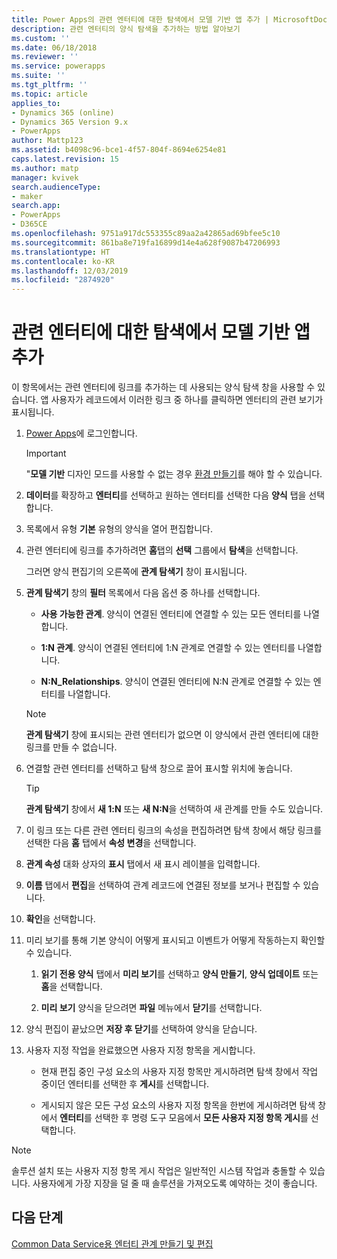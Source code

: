 ```yaml
---
title: Power Apps의 관련 엔터티에 대한 탐색에서 모델 기반 앱 추가 | MicrosoftDocs
description: 관련 엔터티의 양식 탐색을 추가하는 방법 알아보기
ms.custom: ''
ms.date: 06/18/2018
ms.reviewer: ''
ms.service: powerapps
ms.suite: ''
ms.tgt_pltfrm: ''
ms.topic: article
applies_to:
- Dynamics 365 (online)
- Dynamics 365 Version 9.x
- PowerApps
author: Mattp123
ms.assetid: b4098c96-bce1-4f57-804f-8694e6254e81
caps.latest.revision: 15
ms.author: matp
manager: kvivek
search.audienceType:
- maker
search.app:
- PowerApps
- D365CE
ms.openlocfilehash: 9751a917dc553355c89aa2a42865ad69bfee5c10
ms.sourcegitcommit: 861ba8e719fa16899d14e4a628f9087b47206993
ms.translationtype: HT
ms.contentlocale: ko-KR
ms.lasthandoff: 12/03/2019
ms.locfileid: "2874920"
---
```

# <a name="add-model-driven-app-form-navigation-for-related-entities"></a>관련 엔터티에 대한 탐색에서 모델 기반 앱 추가

이 항목에서는 관련 엔터티에 링크를 추가하는 데 사용되는 양식 탐색 창을 사용할 수 있습니다. 앱 사용자가 레코드에서 이러한 링크 중 하나를 클릭하면 엔터티의 관련 보기가 표시됩니다.   
  
1.  [Power Apps](https://make.powerapps.com/?utm_source=padocs&utm_medium=linkinadoc&utm_campaign=referralsfromdoc)에 로그인합니다.  

  
    > [!IMPORTANT]
    > "**모델 기반** 디자인 모드를 사용할 수 없는 경우 [환경 만들기](https://docs.microsoft.com/powerapps/administrator/create-environment)를 해야 할 수 있습니다. 

2.  **데이터**를 확장하고 **엔터티**를 선택하고 원하는 엔터티를 선택한 다음 **양식** 탭을 선택합니다. 
  
3.  목록에서 유형 **기본** 유형의 양식을 열어 편집합니다.  
  
4.  관련 엔터티에 링크를 추가하려면 **홈**탭의 **선택** 그룹에서 **탐색**을 선택합니다.  
  
     그러면 양식 편집기의 오른쪽에 **관계 탐색기** 창이 표시됩니다.  
  
5.  **관계 탐색기** 창의 **필터** 목록에서 다음 옵션 중 하나를 선택합니다.  
  
    - **사용 가능한 관계**. 양식이 연결된 엔터티에 연결할 수 있는 모든 엔터티를 나열합니다.  
  
    - **1:N 관계**. 양식이 연결된 엔터티에 1:N 관계로 연결할 수 있는 엔터티를 나열합니다.  
  
    - **N:N_Relationships**. 양식이 연결된 엔터티에 N:N 관계로 연결할 수 있는 엔터티를 나열합니다.  
  
    > [!NOTE]
    >  **관계 탐색기** 창에 표시되는 관련 엔터티가 없으면 이 양식에서 관련 엔터티에 대한 링크를 만들 수 없습니다.  
  
6.  연결할 관련 엔터티를 선택하고 탐색 창으로 끌어 표시할 위치에 놓습니다.  
  
    > [!TIP]
    >  **관계 탐색기** 창에서 **새 1:N** 또는 **새 N:N**을 선택하여 새 관계를 만들 수도 있습니다.   
  
7. 이 링크 또는 다른 관련 엔터티 링크의 속성을 편집하려면 탐색 창에서 해당 링크를 선택한 다음 **홈** 탭에서 **속성 변경**을 선택합니다.  
  
8. **관계 속성** 대화 상자의 **표시** 탭에서 새 표시 레이블을 입력합니다.  
  
9. **이름** 탭에서 **편집**을 선택하여 관계 레코드에 연결된 정보를 보거나 편집할 수 있습니다.  
  
10. **확인**을 선택합니다.  
  
11. 미리 보기를 통해 기본 양식이 어떻게 표시되고 이벤트가 어떻게 작동하는지 확인할 수 있습니다.  
  
    1.  **읽기 전용 양식** 탭에서 **미리 보기**를 선택하고 **양식 만들기**, **양식 업데이트** 또는 **홈**을 선택합니다.  
  
    2.  **미리 보기** 양식을 닫으려면 **파일** 메뉴에서 **닫기**를 선택합니다.  
  
12. 양식 편집이 끝났으면 **저장 후 닫기**를 선택하여 양식을 닫습니다.  
  
13. 사용자 지정 작업을 완료했으면 사용자 지정 항목을 게시합니다.  
  
    -   현재 편집 중인 구성 요소의 사용자 지정 항목만 게시하려면 탐색 창에서 작업 중이던 엔터티를 선택한 후 **게시**를 선택합니다.  
  
    -   게시되지 않은 모든 구성 요소의 사용자 지정 항목을 한번에 게시하려면 탐색 창에서 **엔터티**를 선택한 후 명령 도구 모음에서 **모든 사용자 지정 항목 게시**를 선택합니다.  
  
> [!NOTE]
> 솔루션 설치 또는 사용자 지정 항목 게시 작업은 일반적인 시스템 작업과 충돌할 수 있습니다. 사용자에게 가장 지장을 덜 줄 때 솔루션을 가져오도록 예약하는 것이 좋습니다.
  
## <a name="next-steps"></a>다음 단계  
 [Common Data Service용 엔터티 관계 만들기 및 편집](../common-data-service/create-edit-entity-relationships.md)

